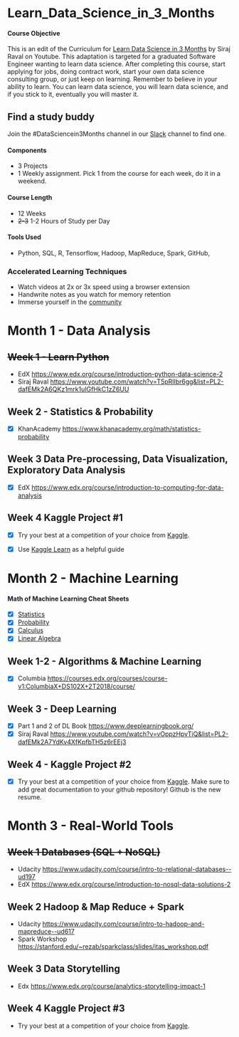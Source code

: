 # Learn_Data_Science_in_3_Months

#### Course Objective

This is an edit of the Curriculum for [Learn Data Science in 3 Months](https://youtu.be/9rDhY1P3YLA) by Siraj Raval on Youtube. This adaptation is targeted for a graduated Software Engineer wanting to learn data science. After completing this course, start applying for jobs, doing contract work, start your own data science consulting group, or just keep on learning. Remember to believe in your ability to learn. You can learn data science, you will learn data science, and if you stick to it, eventually you will master it. 

## Find a study buddy
Join the #DataSciencein3Months channel in our [Slack](http://wizards.herokuapp.com) channel to find one. 

#### Components
- 3 Projects 
- 1 Weekly assignment. Pick 1 from the course for each week, do it in a weekend. 

#### Course Length
- 12 Weeks
- ~~2-3~~ 1-2 Hours of Study per Day

#### Tools Used
- Python, SQL, R, Tensorflow, Hadoop, MapReduce, Spark, GitHub, 

### Accelerated Learning Techniques
- Watch videos at 2x or 3x speed using a browser extension
- Handwrite notes as you watch for memory retention
- Immerse yourself in the [community](https://medium.com/@exastax/top-20-data-science-blogs-and-websites-for-data-scientists-d88b7d99740)

# Month 1 - Data Analysis

## ~~Week 1 - Learn Python~~
- EdX https://www.edx.org/course/introduction-python-data-science-2
- Siraj Raval https://www.youtube.com/watch?v=T5pRlIbr6gg&list=PL2-dafEMk2A6QKz1mrk1uIGfHkC1zZ6UU 

## Week 2 - Statistics & Probability
- [x] KhanAcademy https://www.khanacademy.org/math/statistics-probability

## Week 3 Data Pre-processing, Data Visualization, Exploratory Data Analysis
- [x] EdX https://www.edx.org/course/introduction-to-computing-for-data-analysis

## Week 4 Kaggle Project #1
- [x] Try your best at a competition of your choice from [Kaggle](https://www.kaggle.com/competitions).
- [x] Use [Kaggle Learn](https://www.kaggle.com/learn/overview) as a helpful guide


# Month 2 - Machine Learning

#### Math of Machine Learning Cheat Sheets
- [x] [Statistics](http://web.mit.edu/~csvoss/Public/usabo/stats_handout.pdf)
- [x] [Probability](https://static1.squarespace.com/static/54bf3241e4b0f0d81bf7ff36/t/55e9494fe4b011aed10e48e5/1441352015658/probability_cheatsheet.pdf)
- [x] [Calculus](http://tutorial.math.lamar.edu/pdf/Calculus_Cheat_Sheet_All.pdf)
- [x] [Linear Algebra](https://www.souravsengupta.com/cds2016/lectures/Savov_Notes.pdf)

## Week 1-2 - Algorithms & Machine Learning
- [x] Columbia https://courses.edx.org/courses/course-v1:ColumbiaX+DS102X+2T2018/course/

## Week 3 - Deep Learning
- [x] Part 1 and 2 of DL Book https://www.deeplearningbook.org/ 
- [x] Siraj Raval https://www.youtube.com/watch?v=vOppzHpvTiQ&list=PL2-dafEMk2A7YdKv4XfKpfbTH5z6rEEj3 

## Week 4 - Kaggle Project #2 
- [x] Try your best at a competition of your choice from [Kaggle](https://www.kaggle.com/competitions). Make sure to add great documentation to your github repository! Github is the new resume. 

# Month 3 - Real-World Tools

## ~~Week 1 Databases (SQL + NoSQL)~~
- Udacity https://www.udacity.com/course/intro-to-relational-databases--ud197
- EdX https://www.edx.org/course/introduction-to-nosql-data-solutions-2

## Week 2 Hadoop & Map Reduce + Spark
- Udacity https://www.udacity.com/course/intro-to-hadoop-and-mapreduce--ud617
- Spark Workshop https://stanford.edu/~rezab/sparkclass/slides/itas_workshop.pdf 

## Week 3 Data Storytelling
- Edx https://www.edx.org/course/analytics-storytelling-impact-1

## Week 4 Kaggle Project #3
- Try your best at a competition of your choice from [Kaggle](https://www.kaggle.com/competitions).
